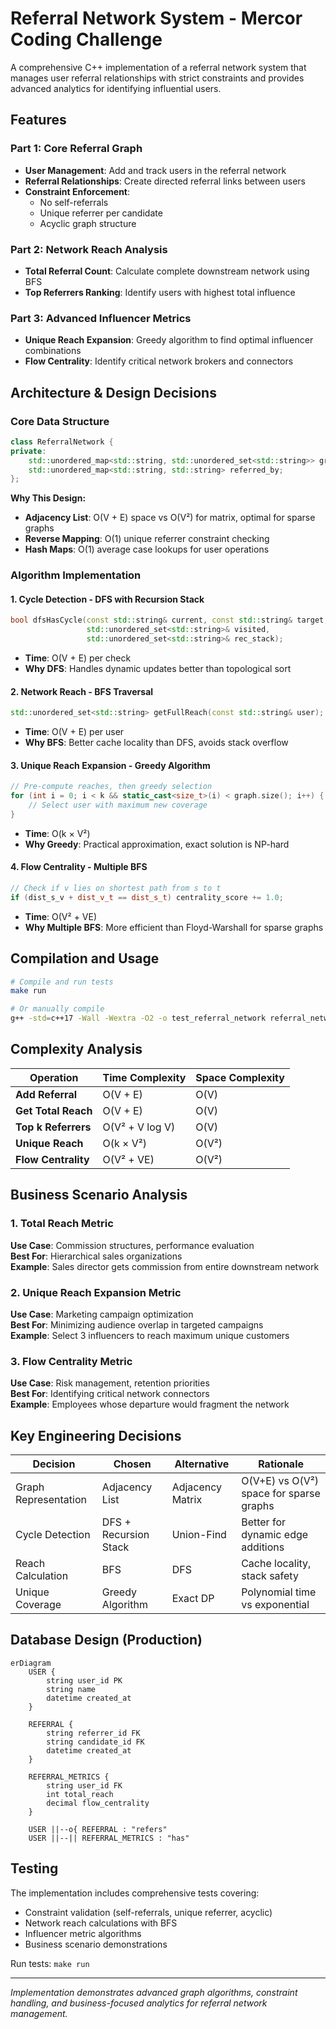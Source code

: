 # Referral Network System - Mercor Coding Challenge

A comprehensive C++ implementation of a referral network system that manages user referral relationships with strict constraints and provides advanced analytics for identifying influential users.

## Features

### Part 1: Core Referral Graph
- **User Management**: Add and track users in the referral network
- **Referral Relationships**: Create directed referral links between users
- **Constraint Enforcement**:
  - No self-referrals
  - Unique referrer per candidate
  - Acyclic graph structure

### Part 2: Network Reach Analysis
- **Total Referral Count**: Calculate complete downstream network using BFS
- **Top Referrers Ranking**: Identify users with highest total influence

### Part 3: Advanced Influencer Metrics
- **Unique Reach Expansion**: Greedy algorithm to find optimal influencer combinations
- **Flow Centrality**: Identify critical network brokers and connectors

## Architecture & Design Decisions

### Core Data Structure
```cpp
class ReferralNetwork {
private:
    std::unordered_map<std::string, std::unordered_set<std::string>> graph;  // referrer -> referrals
    std::unordered_map<std::string, std::string> referred_by;               // candidate -> referrer
};
```

**Why This Design:**
- **Adjacency List**: O(V + E) space vs O(V²) for matrix, optimal for sparse graphs
- **Reverse Mapping**: O(1) unique referrer constraint checking
- **Hash Maps**: O(1) average case lookups for user operations

### Algorithm Implementation

#### 1. Cycle Detection - DFS with Recursion Stack
```cpp
bool dfsHasCycle(const std::string& current, const std::string& target,
                 std::unordered_set<std::string>& visited,
                 std::unordered_set<std::string>& rec_stack);
```
- **Time**: O(V + E) per check
- **Why DFS**: Handles dynamic updates better than topological sort

#### 2. Network Reach - BFS Traversal
```cpp
std::unordered_set<std::string> getFullReach(const std::string& user);
```
- **Time**: O(V + E) per user
- **Why BFS**: Better cache locality than DFS, avoids stack overflow

#### 3. Unique Reach Expansion - Greedy Algorithm
```cpp
// Pre-compute reaches, then greedy selection
for (int i = 0; i < k && static_cast<size_t>(i) < graph.size(); i++) {
    // Select user with maximum new coverage
}
```
- **Time**: O(k × V²)
- **Why Greedy**: Practical approximation, exact solution is NP-hard

#### 4. Flow Centrality - Multiple BFS
```cpp
// Check if v lies on shortest path from s to t
if (dist_s_v + dist_v_t == dist_s_t) centrality_score += 1.0;
```
- **Time**: O(V² + VE)
- **Why Multiple BFS**: More efficient than Floyd-Warshall for sparse graphs

## Compilation and Usage

```bash
# Compile and run tests
make run

# Or manually compile
g++ -std=c++17 -Wall -Wextra -O2 -o test_referral_network referral_network.cpp test_referral_network.cpp
```

## Complexity Analysis

| Operation | Time Complexity | Space Complexity | 
|-----------|----------------|------------------|
| **Add Referral** | O(V + E) | O(V) |
| **Get Total Reach** | O(V + E) | O(V) |
| **Top k Referrers** | O(V² + V log V) | O(V) |
| **Unique Reach** | O(k × V²) | O(V²) |
| **Flow Centrality** | O(V² + VE) | O(V²) |

## Business Scenario Analysis

### 1. Total Reach Metric
**Use Case**: Commission structures, performance evaluation  
**Best For**: Hierarchical sales organizations  
**Example**: Sales director gets commission from entire downstream network

### 2. Unique Reach Expansion Metric
**Use Case**: Marketing campaign optimization  
**Best For**: Minimizing audience overlap in targeted campaigns  
**Example**: Select 3 influencers to reach maximum unique customers

### 3. Flow Centrality Metric
**Use Case**: Risk management, retention priorities  
**Best For**: Identifying critical network connectors  
**Example**: Employees whose departure would fragment the network

## Key Engineering Decisions

| **Decision** | **Chosen** | **Alternative** | **Rationale** |
|-------------|------------|-----------------|---------------|
| Graph Representation | Adjacency List | Adjacency Matrix | O(V+E) vs O(V²) space for sparse graphs |
| Cycle Detection | DFS + Recursion Stack | Union-Find | Better for dynamic edge additions |
| Reach Calculation | BFS | DFS | Cache locality, stack safety |
| Unique Coverage | Greedy Algorithm | Exact DP | Polynomial time vs exponential |

## Database Design (Production)

```mermaid
erDiagram
    USER {
        string user_id PK
        string name
        datetime created_at
    }
    
    REFERRAL {
        string referrer_id FK
        string candidate_id FK
        datetime created_at
    }
    
    REFERRAL_METRICS {
        string user_id FK
        int total_reach
        decimal flow_centrality
    }

    USER ||--o{ REFERRAL : "refers"
    USER ||--|| REFERRAL_METRICS : "has"
```

## Testing

The implementation includes comprehensive tests covering:
- Constraint validation (self-referrals, unique referrer, acyclic)
- Network reach calculations with BFS
- Influencer metric algorithms
- Business scenario demonstrations

Run tests: `make run`

---

*Implementation demonstrates advanced graph algorithms, constraint handling, and business-focused analytics for referral network management.* 
